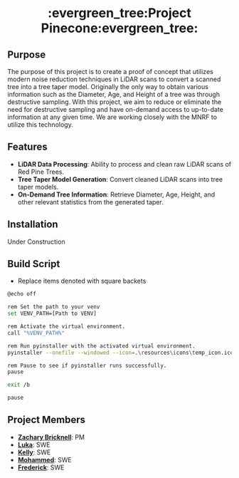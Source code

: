 <h1 align="center">
  :evergreen_tree:Project Pinecone:evergreen_tree:
</h1>

## Purpose
The purpose of this project is to create a proof of concept that utilizes modern noise reduction techniques in LiDAR scans to convert a scanned tree into a tree taper model.
Originally the only way to obtain various information such as the Diameter, Age, and Height of a tree was through destructive sampling. With this project, we aim to reduce or
eliminate the need for destructive sampling and have on-demand access to up-to-date information at any given time. We are working closely with the MNRF to utilize this technology.

## Features
- **LiDAR Data Processing**: Ability to process and clean raw LiDAR scans of Red Pine Trees.
- **Tree Taper Model Generation**: Convert cleaned LiDAR scans into tree taper models.
- **On-Demand Tree Information**: Retrieve Diameter, Age, Height, and other relevant statistics from the generated taper.

## Installation
Under Construction

## Build Script

- Replace items denoted with square backets 

```bash
@echo off

rem Set the path to your venv
set VENV_PATH=[Path to VENV]

rem Activate the virtual environment.
call "%VENV_PATH%"

rem Run pyinstaller with the activated virtual environment.
pyinstaller --onefile --windowed --icon=.\resources\icons\temp_icon.ico [Path to project_pinecone.py

rem Pause to see if pyinstaller runs successfully.
pause

exit /b

pause

```

## Project Members

- **[Zachary Bricknell](https://github.com/Zachary-Bricknell)**: PM
- **[Luka](https://github.com/lukanikolaisvil)**: SWE
- **[Kelly](https://github.com/kelly)**: SWE
- **[Mohammed](https://github.com/Mohammed)**: SWE
- **[Frederick](https://github.com/Frederick)**: SWE



